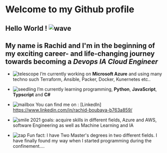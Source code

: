 

# Welcome to my Github profile



## Hello World ! ![wave](https://github.githubassets.com/images/icons/emoji/unicode/1f44b.png)




 ## My name is **Rachid** and I'm in the beginning of my exciting career- and life-changing journey towards becoming a ***Devops IA Cloud Engineer*** ##
 

-   ![telescope](https://github.githubassets.com/images/icons/emoji/unicode/1f52d.png)  I’m currently working on **Microsoft Azure** and using many techno such Terraform, Ansible, Packer, Docker, Kunernetes etc..
    
-   ![seedling](https://github.githubassets.com/images/icons/emoji/unicode/1f331.png)  I’m currently learning programming,  **Python**,  **JavaScript**,  **Typscript** and **C#**

-   ![mailbox](https://github.githubassets.com/images/icons/emoji/unicode/1f4eb.png)  You can find me on :  [LinkedIn]
https://www.linkedin.com/in/rachid-boubaya-b763a859/
    

-   ![smile](https://github.githubassets.com/images/icons/emoji/unicode/1f604.png) 2021 goals: acquire skills in different fields, Azure and AWS, software Engineering as well as Machine Learning and IA
    
-   ![zap](https://github.githubassets.com/images/icons/emoji/unicode/26a1.png)  Fun fact: I have Two Master's degrees in two different fields. I have finally found my way when I started programming during the confinement....
    
